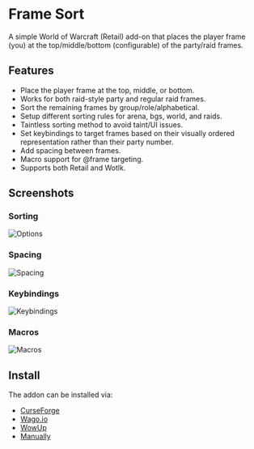 # Frame Sort #

A simple World of Warcraft (Retail) add-on that places the player frame (you) at the top/middle/bottom (configurable) of the party/raid frames.

## Features ##

* Place the player frame at the top, middle, or bottom.
* Works for both raid-style party and regular raid frames.
* Sort the remaining frames by group/role/alphabetical.
* Setup different sorting rules for arena, bgs, world, and raids.
* Taintless sorting method to avoid taint/UI issues.
* Set keybindings to target frames based on their visually ordered representation rather than their party number.
* Add spacing between frames.
* Macro support for @frame targeting.
* Supports both Retail and Wotlk.

## Screenshots ##

### Sorting ###

![Options](https://github.com/Verubato/frame-sort/blob/main/assets/options.png)

### Spacing ###

![Spacing](https://github.com/Verubato/frame-sort/blob/main/assets/spacing.png)

### Keybindings ###

![Keybindings](https://github.com/Verubato/frame-sort/blob/main/assets/keybindings.png)

### Macros ###

![Macros](https://github.com/Verubato/frame-sort/blob/main/assets/macros.png)

## Install ##

The addon can be installed via:

* [CurseForge](https://www.curseforge.com/wow/addons/framesort)
* [Wago.io](https://addons.wago.io/addons/framesort)
* [WowUp](https://wowup.io/)
* [Manually](https://github.com/Verubato/frame-sort/releases/latest)
